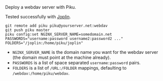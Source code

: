 Deploy a webdav server with Piku.

Tested successfully with [Joplin](https://github.com/laurent22/joplin).

```
git remote add piku piku@yourserver.net:webdav
git push piku master
piku config:set NGINX_SERVER_NAME=somedomain.net PASSWORDS="username:password username2:password2 ..." FOLDERS="/joplin:/home/piku/joplin"
```

 * `NGINX_SERVER_NAME` is the domain name you want for the webdav server (the domain must point at the machine already).
 * `PASSWORDS` is a list of space separated `username:password` pairs.
 * `FOLDERS` is a list of `/URL:/FOLDER` mappings, defaulting to `/webdav:/home/piku/webdav`.

